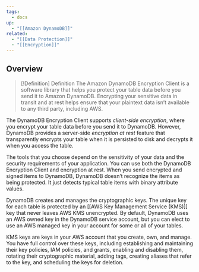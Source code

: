 ```yaml
---
tags:
  - docs
up:
  - "[[Amazon DynamoDB]]"
related:
  - "[[Data Protection]]"
  - "[[Encryption]]"
---
```

## Overview

>[!Definition] Definition
>The Amazon DynamoDB Encryption Client is a software library that helps you protect your table data before you send it to Amazon DynamoDB. Encrypting your sensitive data in transit and at rest helps ensure that your plaintext data isn’t available to any third party, including AWS.

The DynamoDB Encryption Client supports _client-side encryption_, where you encrypt your table data before you send it to DynamoDB. However, DynamoDB provides a server-side _encryption at rest_ feature that transparently encrypts your table when it is persisted to disk and decrypts it when you access the table.

The tools that you choose depend on the sensitivity of your data and the security requirements of your application. You can use both the DynamoDB Encryption Client and encryption at rest. When you send encrypted and signed items to DynamoDB, DynamoDB doesn’t recognize the items as being protected. It just detects typical table items with binary attribute values.

DynamoDB creates and manages the cryptographic keys. The unique key for each table is protected by an [[AWS Key Management Service (KMS)]] key that never leaves AWS KMS unencrypted. By default, DynamoDB uses an AWS owned key in the DynamoDB service account, but you can elect to use an AWS managed key in your account for some or all of your tables.

KMS keys are keys in your AWS account that you create, own, and manage. You have full control over these keys, including establishing and maintaining their key policies, IAM policies, and grants, enabling and disabling them, rotating their cryptographic material, adding tags, creating aliases that refer to the key, and scheduling the keys for deletion.